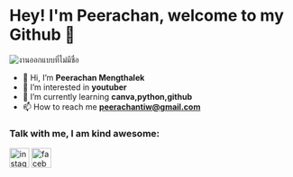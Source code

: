 # Hey! I'm Peerachan, welcome to my Github 👋

![งานออกแบบที่ไม่มีชื่อ](https://user-images.githubusercontent.com/93777662/140597681-0eaf13d8-3c34-41ea-b1c8-7cc20fff8f1f.gif)


- 👋 Hi, I’m **Peerachan Mengthalek**
- 👀 I’m interested in **youtuber**
- 🌱 I’m currently learning **canva,python,github**
- 📫 How to reach me **peerachantiw@gmail.com**
 
### Talk with me, I am kind awesome:
[<img src='https://cdn.jsdelivr.net/npm/simple-icons@3.0.1/icons/instagram.svg' alt='instagram' height='35'>](https://www.instagram.com/tiwchicchic/)               [<img src='https://cdn.jsdelivr.net/npm/simple-icons@3.0.1/icons/facebook.svg' alt='facebook' height='35'>](https://www.facebook.com/https://www.facebook.com/profile.php?id=100008805667173)
